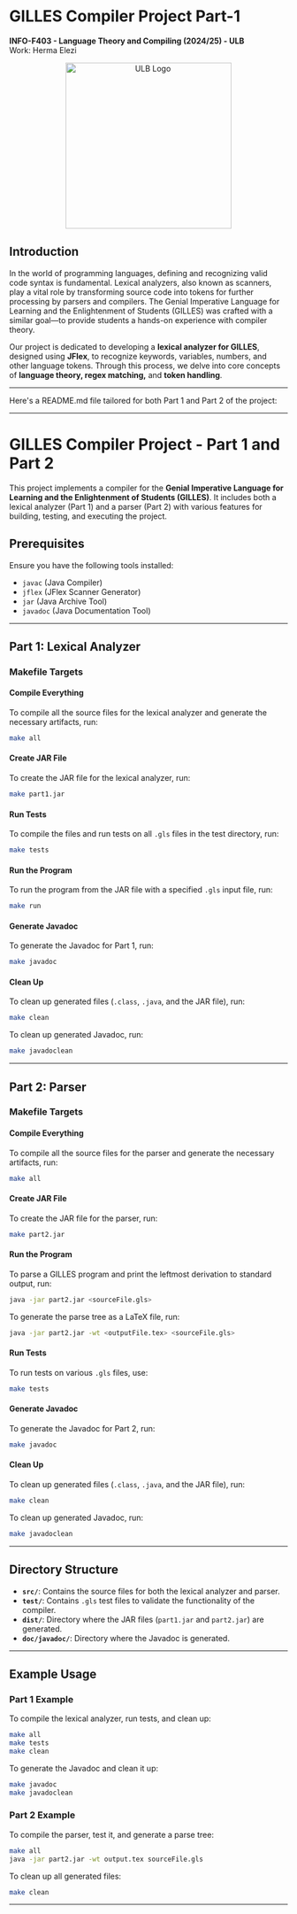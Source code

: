 # GILLES Compiler Project Part-1
**INFO-F403 - Language Theory and Compiling (2024/25) - ULB**  
Work: Herma Elezi

<div align="center">
    <img src="https://actus.ulb.be/medias/photo/logo-universite-libre-bruxelles_1661952138925-png?ID_FICHE=19524" alt="ULB Logo" width="300"/>
</div>

## Introduction

In the world of programming languages, defining and recognizing valid code syntax is fundamental. Lexical analyzers, also known as scanners, play a vital role by transforming source code into tokens for further processing by parsers and compilers. The Genial Imperative Language for Learning and the Enlightenment of Students (GILLES) was crafted with a similar goal—to provide students a hands-on experience with compiler theory.

Our project is dedicated to developing a **lexical analyzer for GILLES**, designed using **JFlex**, to recognize keywords, variables, numbers, and other language tokens. Through this process, we delve into core concepts of **language theory, regex matching,** and **token handling**.

---

Here's a README.md file tailored for both Part 1 and Part 2 of the project:

---

# GILLES Compiler Project - Part 1 and Part 2

This project implements a compiler for the **Genial Imperative Language for Learning and the Enlightenment of Students (GILLES)**. It includes both a lexical analyzer (Part 1) and a parser (Part 2) with various features for building, testing, and executing the project.

## Prerequisites

Ensure you have the following tools installed:
- `javac` (Java Compiler)
- `jflex` (JFlex Scanner Generator)
- `jar` (Java Archive Tool)
- `javadoc` (Java Documentation Tool)

---

## Part 1: Lexical Analyzer

### Makefile Targets

#### Compile Everything
To compile all the source files for the lexical analyzer and generate the necessary artifacts, run:
```bash
make all
```

#### Create JAR File
To create the JAR file for the lexical analyzer, run:
```bash
make part1.jar
```

#### Run Tests
To compile the files and run tests on all `.gls` files in the test directory, run:
```bash
make tests
```

#### Run the Program
To run the program from the JAR file with a specified `.gls` input file, run:
```bash
make run
```

#### Generate Javadoc
To generate the Javadoc for Part 1, run:
```bash
make javadoc
```

#### Clean Up
To clean up generated files (`.class`, `.java`, and the JAR file), run:
```bash
make clean
```

To clean up generated Javadoc, run:
```bash
make javadoclean
```

---

## Part 2: Parser

### Makefile Targets

#### Compile Everything
To compile all the source files for the parser and generate the necessary artifacts, run:
```bash
make all
```

#### Create JAR File
To create the JAR file for the parser, run:
```bash
make part2.jar
```

#### Run the Program
To parse a GILLES program and print the leftmost derivation to standard output, run:
```bash
java -jar part2.jar <sourceFile.gls>
```

To generate the parse tree as a LaTeX file, run:
```bash
java -jar part2.jar -wt <outputFile.tex> <sourceFile.gls>
```

#### Run Tests
To run tests on various `.gls` files, use:
```bash
make tests
```

#### Generate Javadoc
To generate the Javadoc for Part 2, run:
```bash
make javadoc
```

#### Clean Up
To clean up generated files (`.class`, `.java`, and the JAR file), run:
```bash
make clean
```

To clean up generated Javadoc, run:
```bash
make javadoclean
```

---

## Directory Structure

- **`src/`**: Contains the source files for both the lexical analyzer and parser.
- **`test/`**: Contains `.gls` test files to validate the functionality of the compiler.
- **`dist/`**: Directory where the JAR files (`part1.jar` and `part2.jar`) are generated.
- **`doc/javadoc/`**: Directory where the Javadoc is generated.

---

## Example Usage

### Part 1 Example
To compile the lexical analyzer, run tests, and clean up:
```bash
make all
make tests
make clean
```

To generate the Javadoc and clean it up:
```bash
make javadoc
make javadoclean
```

### Part 2 Example
To compile the parser, test it, and generate a parse tree:
```bash
make all
java -jar part2.jar -wt output.tex sourceFile.gls
```

To clean up all generated files:
```bash
make clean
```

---
